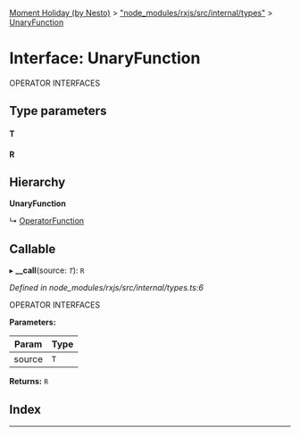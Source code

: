 [Moment Holiday (by Nesto)](../README.md) > ["node_modules/rxjs/src/internal/types"](../modules/_node_modules_rxjs_src_internal_types_.md) > [UnaryFunction](../interfaces/_node_modules_rxjs_src_internal_types_.unaryfunction.md)

# Interface: UnaryFunction

OPERATOR INTERFACES

## Type parameters
#### T 
#### R 
## Hierarchy

**UnaryFunction**

↳  [OperatorFunction](_node_modules_rxjs_src_internal_types_.operatorfunction.md)

## Callable
▸ **__call**(source: *`T`*): `R`

*Defined in node_modules/rxjs/src/internal/types.ts:6*

OPERATOR INTERFACES

**Parameters:**

| Param | Type |
| ------ | ------ |
| source | `T` |

**Returns:** `R`

## Index

---

